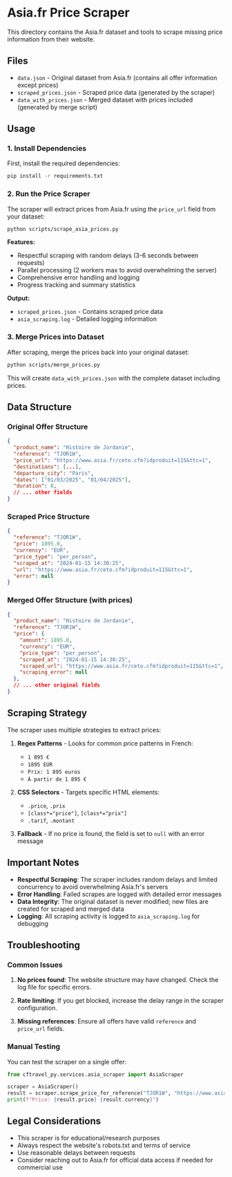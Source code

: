 # Asia.fr Price Scraper

This directory contains the Asia.fr dataset and tools to scrape missing price information from their website.

## Files

- `data.json` - Original dataset from Asia.fr (contains all offer information except prices)
- `scraped_prices.json` - Scraped price data (generated by the scraper)
- `data_with_prices.json` - Merged dataset with prices included (generated by merge script)

## Usage

### 1. Install Dependencies

First, install the required dependencies:

```bash
pip install -r requirements.txt
```

### 2. Run the Price Scraper

The scraper will extract prices from Asia.fr using the `price_url` field from your dataset:

```bash
python scripts/scrape_asia_prices.py
```

**Features:**
- Respectful scraping with random delays (3-6 seconds between requests)
- Parallel processing (2 workers max to avoid overwhelming the server)
- Comprehensive error handling and logging
- Progress tracking and summary statistics

**Output:**
- `scraped_prices.json` - Contains scraped price data
- `asia_scraping.log` - Detailed logging information

### 3. Merge Prices into Dataset

After scraping, merge the prices back into your original dataset:

```bash
python scripts/merge_prices.py
```

This will create `data_with_prices.json` with the complete dataset including prices.

## Data Structure

### Original Offer Structure
```json
{
  "product_name": "Histoire de Jordanie",
  "reference": "TJOR1W",
  "price_url": "https://www.asia.fr/ceto.cfm?idproduit=115&ttc=1",
  "destinations": [...],
  "departure_city": "Paris",
  "dates": ["01/03/2025", "01/04/2025"],
  "duration": 8,
  // ... other fields
}
```

### Scraped Price Structure
```json
{
  "reference": "TJOR1W",
  "price": 1895.0,
  "currency": "EUR",
  "price_type": "per_person",
  "scraped_at": "2024-01-15 14:30:25",
  "url": "https://www.asia.fr/ceto.cfm?idproduit=115&ttc=1",
  "error": null
}
```

### Merged Offer Structure (with prices)
```json
{
  "product_name": "Histoire de Jordanie",
  "reference": "TJOR1W",
  "price": {
    "amount": 1895.0,
    "currency": "EUR",
    "price_type": "per_person",
    "scraped_at": "2024-01-15 14:30:25",
    "scraped_url": "https://www.asia.fr/ceto.cfm?idproduit=115&ttc=1",
    "scraping_error": null
  },
  // ... other original fields
}
```

## Scraping Strategy

The scraper uses multiple strategies to extract prices:

1. **Regex Patterns** - Looks for common price patterns in French:
   - `1 895 €`
   - `1895 EUR`
   - `Prix: 1 895 euros`
   - `À partir de 1 895 €`

2. **CSS Selectors** - Targets specific HTML elements:
   - `.price`, `.prix`
   - `[class*="price"]`, `[class*="prix"]`
   - `.tarif`, `.montant`

3. **Fallback** - If no price is found, the field is set to `null` with an error message

## Important Notes

- **Respectful Scraping**: The scraper includes random delays and limited concurrency to avoid overwhelming Asia.fr's servers
- **Error Handling**: Failed scrapes are logged with detailed error messages
- **Data Integrity**: The original dataset is never modified; new files are created for scraped and merged data
- **Logging**: All scraping activity is logged to `asia_scraping.log` for debugging

## Troubleshooting

### Common Issues

1. **No prices found**: The website structure may have changed. Check the log file for specific errors.

2. **Rate limiting**: If you get blocked, increase the delay range in the scraper configuration.

3. **Missing references**: Ensure all offers have valid `reference` and `price_url` fields.

### Manual Testing

You can test the scraper on a single offer:

```python
from cftravel_py.services.asia_scraper import AsiaScraper

scraper = AsiaScraper()
result = scraper.scrape_price_for_reference("TJOR1W", "https://www.asia.fr/ceto.cfm?idproduit=115&ttc=1")
print(f"Price: {result.price} {result.currency}")
```

## Legal Considerations

- This scraper is for educational/research purposes
- Always respect the website's robots.txt and terms of service
- Use reasonable delays between requests
- Consider reaching out to Asia.fr for official data access if needed for commercial use 